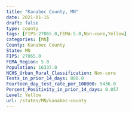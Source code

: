 ```yaml
---
title: "Kanabec County, MN"
date: 2021-01-16
draft: false
type: county
tags: [FIPS:27065.0,FEMA:5.0,Non-core,Yellow]
categories: [MN]
County: Kanabec County
State: MN
FIPS: 27065.0
FEMA_Region: 5.0
Population: 16337.0
NCHS_Urban_Rural_Classification: Non-core
Tests_in_prior_14_days: 888.0
Fourteen_day_test_rate_per_100000: 5436.0
Percent_Positivity_in_prior_14_days: 0.057
Level: Yellow
url: /states/MN/kanabec-county
---
```



